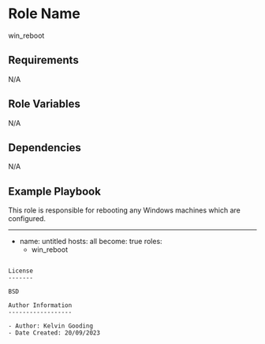 Role Name
=========

win_reboot

Requirements
------------

N/A

Role Variables
--------------

N/A

Dependencies
------------

N/A

Example Playbook
----------------

This role is responsible for rebooting any Windows machines which are configured.

---

- name: untitled
  hosts: all
  become: true
  roles:
    - win_reboot
```

License
-------

BSD

Author Information
------------------

- Author: Kelvin Gooding
- Date Created: 20/09/2023
